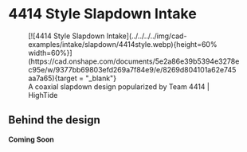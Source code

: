<meta property="og:title" content="Intake CAD Example: 4414 Style Slapdown">
<meta property="og:type" content="website">
<meta property="og:url" content="https://www.frcdesign.org/cad-examples/intake/slapdown/examples/4414style/">
<meta property="og:image" content="https://www.frcdesign.org/img/cad-examples/intake/slapdown/4414style.webp">
<meta name="theme-color" content="#4CAE4F">
<meta name="twitter:card" content="summary_large_image">

# 4414 Style Slapdown Intake

<figure markdown="span">
[![4414 Style Slapdown Intake](../../../../img/cad-examples/intake/slapdown/4414style.webp){height=60% width=60%}](https://cad.onshape.com/documents/5e2a86e39b5394e3278ec95e/w/9377bb69803efd269a7f84e9/e/8269d804101a62e745aa7a65){target = "_blank"}
<figcaption>A coaxial slapdown design popularized by Team 4414 | HighTide</figcaption>
</figure>


## Behind the design

**Coming Soon**

<br>